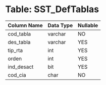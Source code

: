 # Table: SST_DefTablas

| Column Name | Data Type | Nullable |
|-------------|-----------|----------|
| cod_tabla | varchar | NO |
| des_tabla | varchar | YES |
| tip_rta | int | YES |
| orden | int | YES |
| ind_desact | bit | YES |
| cod_cia | char | NO |
